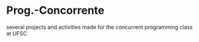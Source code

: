# Prog.-Concorrente
several projects and activities made for the concurrent programming class at UFSC
